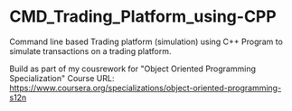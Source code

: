 # CMD_Trading_Platform_using-CPP
Command line based Trading platform (simulation) using C++
Program to simulate transactions on a trading platform.

Build as part of my cousrework for "Object Oriented Programming Specialization"
Course URL: https://www.coursera.org/specializations/object-oriented-programming-s12n
